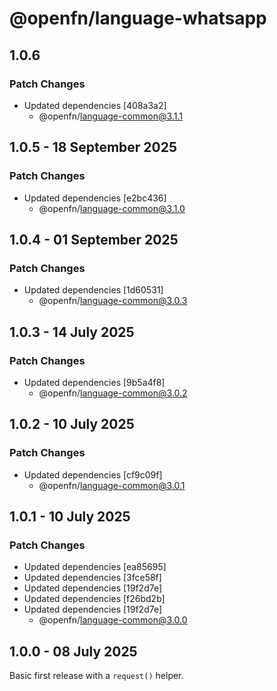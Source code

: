# @openfn/language-whatsapp

## 1.0.6

### Patch Changes

- Updated dependencies [408a3a2]
  - @openfn/language-common@3.1.1

## 1.0.5 - 18 September 2025

### Patch Changes

- Updated dependencies \[e2bc436]
  - @openfn/language-common@3.1.0

## 1.0.4 - 01 September 2025

### Patch Changes

- Updated dependencies \[1d60531]
  - @openfn/language-common@3.0.3

## 1.0.3 - 14 July 2025

### Patch Changes

- Updated dependencies \[9b5a4f8]
  - @openfn/language-common@3.0.2

## 1.0.2 - 10 July 2025

### Patch Changes

- Updated dependencies \[cf9c09f]
  - @openfn/language-common@3.0.1

## 1.0.1 - 10 July 2025

### Patch Changes

- Updated dependencies \[ea85695]
- Updated dependencies \[3fce58f]
- Updated dependencies \[19f2d7e]
- Updated dependencies \[f26bd2b]
- Updated dependencies \[19f2d7e]
  - @openfn/language-common@3.0.0

## 1.0.0 - 08 July 2025

Basic first release with a `request()` helper.

